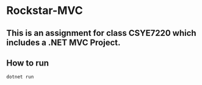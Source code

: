 # Rockstar-MVC

## This is an assignment for class CSYE7220 which includes a .NET MVC Project.

## How to run
```
dotnet run
```

